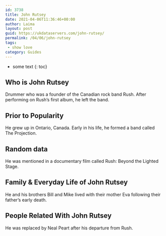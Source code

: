 ```yaml
---
id: 3738
title: John Rutsey
date: 2021-04-06T11:36:46+00:00
author: Laima
layout: post
guid: https://ukdataservers.com/john-rutsey/
permalink: /04/06/john-rutsey
tags:
 - show love
category: Guides
---
```


* some text
{: toc}


## Who is John Rutsey
                  
                  
                  
Drummer who was a founder of the Canadian rock band Rush. After performing on Rush&#8217;s first album, he left the band.
                  
              
            
              
            
                
                
                
## Prior to Popularity
                  
                  
                  
He grew up in Ontario, Canada. Early in his life, he formed a band called The Projection.
                  
              
            
              
            
                
                
                
## Random data
                  
                  
                  
He was mentioned in a documentary film called Rush: Beyond the Lighted Stage.
                  
              
            
              
            
                
                
                
## Family & Everyday Life of John Rutsey
                  
                  
                  
He and his brothers Bill and Mike lived with their mother Eva following their father&#8217;s early death.
                  
              
            
              
            
                
                
                
## People Related With John Rutsey
                  
                  
                  
He was replaced by Neal Peart after his departure from Rush.
                  
              
            
              
            
                
              
            
              
              
            
            
              
            
          
          
          